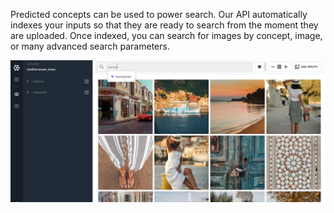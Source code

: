 Predicted concepts can be used to power search. Our API automatically indexes your inputs so that they are ready to search from the moment they are uploaded.  Once indexed, you can search for images by concept, image, or many advanced search parameters.

![image](/images/ready_to_search.jpg)

